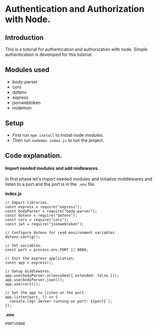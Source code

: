 # Authentication and Authorization with Node.

## Introduction

This is a tutorial for authentication and authorization with node. Simple authentication is developed for this tutorial.

## Modules used

- body-parser
- cors
- dotenv
- express
- jsonwebtoken
- nodemon

## Setup

- First run `npm install` to install node modules.
- Then run `nodemon index.js` to run the project.

## Code explanation.

#### Import needed modules and add midlewares.

In first phase let's import needed modules and initialize middlewares and listen to a port and the port is in the `.env` file.

**index.js**

```
// Import libraries.
const express = require("express");
const bodyParser = require("body-parser");
const dotenv = require("dotenv");
const cors = require("cors");
const jwt = require("jsonwebtoken");

// Configure dotenv for read environment variables.
dotenv.config();

// Set variables.
const port = process.env.PORT || 8080;

// Init the express application.
const app = express();

// Setup middlewares.
app.use(bodyParser.urlencoded({ extended: false }));
app.use(bodyParser.json());
app.use(cors());

// Set the app to listen on the port.
app.listen(port, () => {
  console.log(`Server running on port: ${port}`);
});
```

**.env**

```
PORT=5000
```
